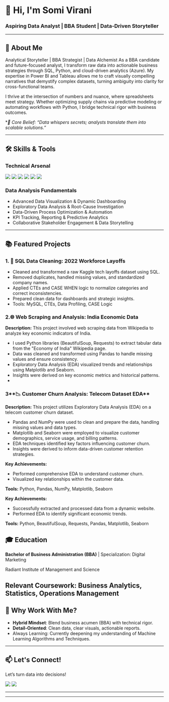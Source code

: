 # 👋 Hi, I'm **Somi Virani**  
### Aspiring Data Analyst | BBA Student | Data-Driven Storyteller  

---

## 🚀 **About Me**  
Analytical Storyteller | BBA Strategist | Data Alchemist
As a BBA candidate and future-focused analyst, I transform raw data into actionable business strategies through SQL, Python, and cloud-driven analytics (Azure). My expertise in Power BI and Tableau allows me to craft visually compelling narratives that demystify complex datasets, turning ambiguity into clarity for cross-functional teams.

I thrive at the intersection of numbers and nuance, where spreadsheets meet strategy. Whether optimizing supply chains via predictive modeling or automating workflows with Python, I bridge technical rigor with business outcomes.

**🔑 Core Belief: “Data whispers secrets; analysts translate them into scalable solutions.”*


---

## 🛠️ **Skills & Tools**  
### **Technical Arsenal**  
<p align="left">
  <img src="https://img.shields.io/badge/SQL-4479A1?style=for-the-badge&logo=postgresql&logoColor=white" />
  <img src="https://img.shields.io/badge/Python-3776AB?style=for-the-badge&logo=python&logoColor=white" />
  <img src="https://img.shields.io/badge/Power_BI-F2C811?style=for-the-badge&logo=powerbi&logoColor=black" />
  <img src="https://img.shields.io/badge/Tableau-E97627?style=for-the-badge&logo=tableau&logoColor=white" />
  <img src="https://img.shields.io/badge/Azure-0089D6?style=for-the-badge&logo=microsoft-azure&logoColor=white" />
  <img src="https://img.shields.io/badge/Excel-217346?style=for-the-badge&logo=microsoft-excel&logoColor=white" />
</p>

### **Data Analysis Fundamentals**  
- Advanced Data Visualization & Dynamic Dashboarding
- Exploratory Data Analysis & Root-Cause Investigation
- Data-Driven Process Optimization & Automation
- KPI Tracking, Reporting & Predictive Analytics
- Collaborative Stakeholder Engagement & Data Storytelling
---

## 📚 **Featured Projects**  
### 1. 🧹 SQL Data Cleaning: 2022 Workforce Layoffs
- Cleaned and transformed a raw Kaggle tech layoffs dataset using SQL.
- Removed duplicates, handled missing values, and standardized company names.
- Applied CTEs and CASE WHEN logic to normalize categories and correct inconsistencies.
- Prepared clean data for dashboards and strategic insights.
- Tools: MySQL, CTEs, Data Profiling, CASE Logic

### 2.**🌐 Web Scraping and Analysis: India Economic Data**
**Description:**
This project involved web scraping data from Wikipedia to analyze key economic indicators of India.
* I used Python libraries (BeautifulSoup, Requests) to extract tabular data from the "Economy of India" Wikipedia page.
* Data was cleaned and transformed using Pandas to handle missing values and ensure consistency.
* Exploratory Data Analysis (EDA) visualized trends and relationships using Matplotlib and Seaborn.
* Insights were derived on key economic metrics and historical patterns.
* 
### 3**📉 Customer Churn Analysis: Telecom Dataset EDA**

**Description:**
This project utilizes Exploratory Data Analysis (EDA) on a telecom customer churn dataset.
* Pandas and NumPy were used to clean and prepare the data, handling missing values and data types.
* Matplotlib and Seaborn were employed to visualize customer demographics, service usage, and billing patterns.
* EDA techniques identified key factors influencing customer churn.
* Insights were derived to inform data-driven customer retention strategies.

**Key Achievements:**
* Performed comprehensive EDA to understand customer churn.
* Visualized key relationships within the customer data.

**Tools:**
Python, Pandas, NumPy, Matplotlib, Seaborn
  
**Key Achievements:**
* Successfully extracted and processed data from a dynamic website.
* Performed EDA to identify significant economic trends.

**Tools:**
Python, BeautifulSoup, Requests, Pandas, Matplotlib, Seaborn
## 🎓 **Education**

**Bachelor of Business Administration (BBA)** | Specialization: Digital Marketing

Radiant Institute of Management and Science

**Relevant Coursework:** Business Analytics, Statistics, Operations Management
---

## 🌟 **Why Work With Me?**  
- **Hybrid Mindset**: Blend business acumen (BBA) with technical rigor.  
- **Detail-Oriented**: Clean data, clear visuals, actionable reports.  
- Always Learning: Currently deepening my understanding of Machine Learning Algorithms and Techniques.

---
## 📫 **Let's Connect!**

Let’s turn data into decisions!

<p align="left">
  <a href="https://www.linkedin.com/in/somi-virani-843932299"><img src="https://img.shields.io/badge/LinkedIn-0A66C2?style=for-the-badge&logo=linkedin&logoColor=white" /></a>
  <a href="mailto:somiviranism98@gmail.com"><img src="https://img.shields.io/badge/Gmail-EA4335?style=for-the-badge&logo=gmail&logoColor=white" /></a>
</p>

---
---
